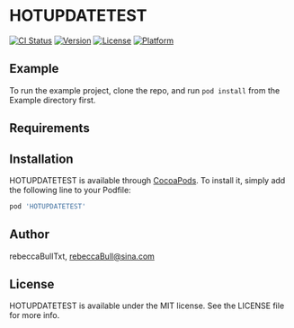 # HOTUPDATETEST

[![CI Status](https://img.shields.io/travis/rebeccaBullTxt/HOTUPDATETEST.svg?style=flat)](https://travis-ci.org/rebeccaBullTxt/HOTUPDATETEST)
[![Version](https://img.shields.io/cocoapods/v/HOTUPDATETEST.svg?style=flat)](https://cocoapods.org/pods/HOTUPDATETEST)
[![License](https://img.shields.io/cocoapods/l/HOTUPDATETEST.svg?style=flat)](https://cocoapods.org/pods/HOTUPDATETEST)
[![Platform](https://img.shields.io/cocoapods/p/HOTUPDATETEST.svg?style=flat)](https://cocoapods.org/pods/HOTUPDATETEST)

## Example

To run the example project, clone the repo, and run `pod install` from the Example directory first.

## Requirements

## Installation

HOTUPDATETEST is available through [CocoaPods](https://cocoapods.org). To install
it, simply add the following line to your Podfile:

```ruby
pod 'HOTUPDATETEST'
```

## Author

rebeccaBullTxt, rebeccaBull@sina.com

## License

HOTUPDATETEST is available under the MIT license. See the LICENSE file for more info.
